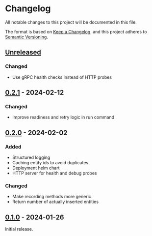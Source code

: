 # Changelog

All notable changes to this project will be documented in this file.

The format is based on [Keep a Changelog](https://keepachangelog.com/en/1.0.0/),
and this project adheres to [Semantic Versioning](https://semver.org/spec/v2.0.0.html).

## [Unreleased]

### Changed

- Use gRPC health checks instead of HTTP probes

## [0.2.1] - 2024-02-12

### Changed

- Improve readiness and retry logic in run command

## [0.2.0] - 2024-02-02

### Added

- Structured logging
- Caching entity ids to avoid duplicates
- Deployment helm chart
- HTTP server for health and debug probes

### Changed

- Make recording methods more generic
- Return number of actually inserted entities

## [0.1.0] - 2024-01-26

Initial release.

<!-- Links -->
[Unreleased]: https://github.com/cluttrdev/gitlab-clickhouse-exporter/compare/v0.2.1...HEAD
[0.2.1]: https://github.com/cluttrdev/gitlab-clickhouse-exporter/compare/v0.2.0...v0.2.1
[0.2.0]: https://github.com/cluttrdev/gitlab-clickhouse-exporter/compare/v0.1.0...v0.2.0
[0.1.0]: https://github.com/cluttrdev/gitlab-clickhouse-exporter/releases/tag/v0.1.0
